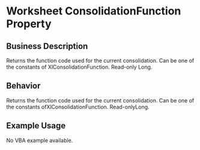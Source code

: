 # Worksheet ConsolidationFunction Property

## Business Description
Returns the function code used for the current consolidation. Can be one of the constants of XlConsolidationFunction. Read-only Long.

## Behavior
Returns the function code used for the current consolidation. Can be one of the constants ofXlConsolidationFunction. Read-onlyLong.

## Example Usage
No VBA example available.